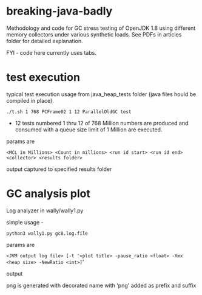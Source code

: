 # breaking-java-badly
Methodology and code for GC stress testing of OpenJDK 1.8 using different memory collectors under various synthetic loads.
See PDFs in articles folder for detailed explanation.

FYI - code here currently uses tabs.

# test execution

typical test execution usage from java_heap_tests folder (java files hould be compiled in place).

`./t.sh 1 768 PCFrame02 1 12 ParallelOldGC test`

- 12 tests numbered 1 thru 12 of 768 Million numbers are produced and consumed with a queue size limit of 1 Million are executed.

params are

`<MCL in Millions> <Count in millions> <run id start> <run id end> <collector> <results folder>`

output captured to specified results folder

# GC analysis plot

Log analyzer in wally/wally1.py

simple usage -

`python3 wally1.py gc8.log.file`

params are

`<JVM output log file> [-t '<plot title> -pause_ratio <float> -Xmx <heap size> -NewRatio <int>]`'

output

png is generated with decorated name with 'png' added as prefix and suffix
